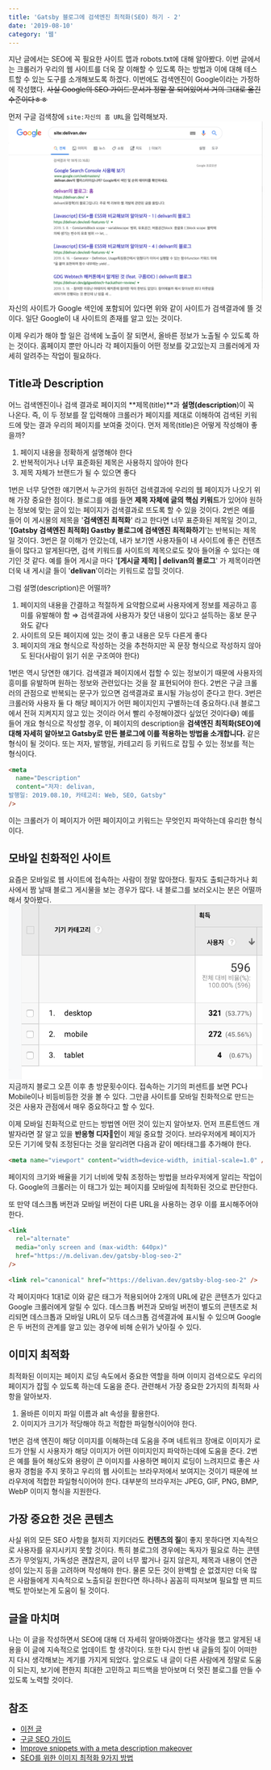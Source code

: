 ```yaml
---
title: 'Gatsby 블로그에 검색엔진 최적화(SEO) 하기 - 2'
date: '2019-08-10'
category: '웹'
---
```


지난 글에서는 SEO에 꼭 필요한 사이트 맵과 robots.txt에 대해 알아봤다. 이번 글에서는 크롤러가 우리의 웹 사이트를 더욱 잘 이해할 수 있도록 하는 방법과 이에 대해 테스트할 수 있는 도구를 소개해보도록 하겠다. 이번에도 검색엔진이 Google이라는 가정하에 작성했다. ~~사실 Google의 SEO 가이드 문서가 정말 잘 되어있어서 거의 그대로 옮긴 수준이다ㅎㅎ~~

먼저 구글 검색창에 `site:자신의 홈 URL`을 입력해보자.
<img src="./gatsby-blog-seo-2_img1.png" alt="구글에 site:delivan.dev 검색한 사진" />
자신의 사이트가 Google 색인에 포함되어 있다면 위와 같이 사이트가 검색결과에 뜰 것이다. 일단 Google이 내 사이트의 존재를 알고 있는 것이다.

이제 우리가 해야 할 일은 검색에 노출이 잘 되면서, 올바른 정보가 노출될 수 있도록 하는 것이다. 홈페이지 뿐만 아니라 각 페이지들이 어떤 정보를 갖고있는지 크롤러에게 자세히 알려주는 작업이 필요하다.

## Title과 Description

어느 검색엔진이나 검색 결과로 페이지의 **제목(title)**과 **설명(description**)이 꼭 나온다. 즉, 이 두 정보를 잘 입력해야 크롤러가 페이지를 제대로 이해하여 검색된 키워드에 맞는 결과 우리의 페이지를 보여줄 것이다. 먼저 제목(title)은 어떻게 작성해야 좋을까?

1. 페이지 내용을 정확하게 설명해야 한다
2. 반복적이거나 너무 표준화된 제목은 사용하지 않아야 한다
3. 제목 자체가 브랜드가 될 수 있으면 좋다

1번은 너무 당연한 얘기면서 누군가의 원하던 검색결과에 우리의 웹 페이지가 나오기 위해 가장 중요한 점이다. 블로그를 예를 들면 **제목 자체에 글의 핵심 키워드**가 있어야 원하는 정보에 맞는 글이 있는 페이지가 검색결과로 뜨도록 할 수 있을 것이다. 2번은 예를 들어 이 게시물의 제목을 '**검색엔진 최적화**' 라고 한다면 너무 표준화된 제목일 것이고, '**[Gatsby 검색엔진 최적화] Gastby 블로그에 검색엔진 최적화하기**'는 반복되는 제목일 것이다. 3번은 잘 이해가 안갔는데, 내가 보기엔 사용자들이 내 사이트에 좋은 컨텐츠들이 많다고 알게된다면, 검색 키워드를 사이트의 제목으로도 찾아 들어올 수 있다는 얘기인 것 같다. 예를 들어 게시글 마다 '**[게시글 제목] | delivan의 블로그**' 가 제목이라면 더욱 내 게시글 들이 '**delivan**'이라는 키워드로 잡힐 것이다.

그럼 설명(description)은 어떨까?

1. 페이지의 내용을 간결하고 적절하게 요약함으로써 사용자에게 정보를 제공하고 흥미를 유발해야 함 ⇒ 검색결과에 사용자가 찾던 내용이 있다고 설득하는 홍보 문구와도 같다
2. 사이트의 모든 페이지에 있는 것이 좋고 내용은 모두 다른게 좋다
3. 페이지의 개요 형식으로 작성하는 것을 추천하지만 꼭 문장 형식으로 작성하지 않아도 된다(사람이 읽기 쉬운 구조여야 한다)

1번은 역시 당연한 얘기다. 검색결과 페이지에서 접할 수 있는 정보이기 때문에 사용자의 흥미를 유발하며 원하는 정보와 관련있다는 것을 잘 표현되어야 한다. 2번은 구글 크롤러의 관점으로 반복되는 문구가 있으면 검색결과로 표시될 가능성이 준다고 한다. 3번은 크롤러와 사용자 둘 다 해당 페이지가 어떤 페이지인지 구별하는데 중요하다.(내 블로그에서 전혀 지켜지지 않고 있는 것이라 어서 빨리 수정해야겠다 싶었던 것이다😅) 예를 들어 개요 형식으로 작성할 경우, 이 페이지의 description을 **검색엔진 최적화(SEO)에 대해 자세히 알아보고 Gatsby로 만든 블로그에 이를 적용하는 방법을 소개합니다.** 같은 형식이 될 것이다. 또는 저자, 발행일, 카테고리 등 키워드로 잡힐 수 있는 정보를 적는 형식이다.

```html
<meta
  name="Description"
  content="저자: delivan, 
발행일: 2019.08.10, 카테고리: Web, SEO, Gatsby"
/>
```

이는 크롤러가 이 페이지가 어떤 페이지이고 키워드는 무엇인지 파악하는데 유리한 형식이다.

## 모바일 친화적인 사이트

요즘은 모바일로 웹 사이트에 접속하는 사람이 정말 많아졌다. 필자도 출퇴근하거나 회사에서 짬 날때 블로그 게시물을 보는 경우가 많다. 내 블로그를 보러오시는 분은 어떨까 해서 찾아봤다.
<img src="./gatsby-blog-seo-2_img2.png" alt="delivan의 블로그 Google Analytics 기기 카테고리 사진" />
지금까지 블로그 오픈 이후 총 방문횟수이다. 접속하는 기기의 퍼센트를 보면 PC나 Mobile이나 비등비등한 것을 볼 수 있다. 그만큼 사이트를 모바일 친화적으로 만드는 것은 사용자 관점에서 매우 중요하다고 할 수 있다.

이제 모바일 친화적으로 만드는 방법엔 어떤 것이 있는지 알아보자. 먼저 프론트엔드 개발자라면 잘 알고 있을 **반응형 디자인**이 제일 중요할 것이다. 브라우저에게 페이지가 모든 기기에 맞춰 조정된다는 것을 알리려면 다음과 같이 메타태그를 추가해야 한다.

```html
<meta name="viewport" content="width=device-width, initial-scale=1.0" />
```

페이지의 크기와 배율을 기기 너비에 맞춰 조정하는 방법을 브라우저에게 알리는 작업이다. Google의 크롤러는 이 태그가 있는 페이지를 모바일에 최적화된 것으로 판단한다.

또 만약 데스크톱 버전과 모바일 버전이 다른 URL을 사용하는 경우 이를 표시해주어야 한다.

```html
<link
  rel="alternate"
  media="only screen and (max-width: 640px)"
  href="https://m.delivan.dev/gatsby-blog-seo-2"
/>
```

```html
<link rel="canonical" href="https://delivan.dev/gatsby-blog-seo-2" />
```

각 페이지마다 1대1로 이와 같은 태그가 적용되어야 2개의 URL에 같은 콘텐츠가 있다고 Google 크롤러에게 알릴 수 있다. 데스크톱 버전과 모바일 버전이 별도의 콘텐츠로 처리되면 데스크톱과 모바일 URL이 모두 데스크톱 검색결과에 표시될 수 있으며 Google은 두 버전의 관계를 알고 있는 경우에 비해 순위가 낮아질 수 있다.

## 이미지 최적화

최적화된 이미지는 페이지 로딩 속도에서 중요한 역할을 하며 이미지 검색으로도 우리의 페이지가 잡힐 수 있도록 하는데 도움을 준다. 관련해서 가장 중요한 2가지의 최적화 사항을 알아보자.

1. 올바른 이미지 파일 이름과 alt 속성을 활용한다.
2. 이미지가 크기가 적당해야 하고 적합한 파일형식이어야 한다.

1번은 검색 엔진이 해당 이미지를 이해하는데 도움을 주며 네트워크 장애로 이미지가 로드가 안될 시 사용자가 해당 이미지가 어떤 이미지인지 파악하는데에 도움을 준다.
2번은 예를 들어 해상도와 용량이 큰 이미지를 사용하면 페이지 로딩이 느려지므로 좋은 사용자 경험을 주지 못하고 우리의 웹 사이트는 브라우저에서 보여지는 것이기 때문에 브라우저에 적합한 파일형식이어야 한다. 대부분의 브라우저는 JPEG, GIF, PNG, BMP, WebP 이미지 형식을 지원한다.

## 가장 중요한 것은 콘텐츠

사실 위의 모든 SEO 사항을 철저히 지키더라도 **컨텐츠의 질**이 좋지 못하다면 지속적으로 사용자를 유지시키지 못할 것이다. 특히 블로그의 경우에는 독자가 필요로 하는 콘텐츠가 무엇일지, 가독성은 괜찮은지, 글이 너무 짧거나 길지 않은지, 제목과 내용이 연관성이 있는지 등을 고려하며 작성해야 한다. 물론 모든 것이 완벽할 순 없겠지만 더욱 많은 사람들에게 지속적으로 노출되길 원한다면 하나하나 꼼꼼히 따져보며 필요할 땐 피드백도 받아보는게 도움이 될 것이다.

## 글을 마치며

나는 이 글을 작성하면서 SEO에 대해 더 자세히 알아봐야겠다는 생각을 했고 알게된 내용을 이 글에 지속적으로 업데이트 할 생각이다. 또한 다시 한번 내 글들의 질이 어떠한지 다시 생각해보는 계기를 가지게 되었다. 앞으로도 내 글이 다른 사람에게 정말로 도움이 되는지, 보기에 편한지 최대한 고민하고 피드백을 받아보며 더 멋진 블로그를 만들 수 있도록 노력할 것이다.

## 참조

- <a href="https://delivan.dev/gatsby-blog-seo-1" target="_blank">이전 글</a>
- <a href="https://support.google.com/webmasters/answer/7451184?hl=ko" target="_blank">구글 SEO 가이드</a>
- <a href="https://webmasters.googleblog.com/2007/09/improve-snippets-with-meta-description.html" target="_blank">Improve snippets with a meta description makeover</a>
- <a href="http://www.openads.co.kr/nTrend/article/5238/SEO%EB%A5%BC-%EC%9C%84%ED%95%9C-%EC%9D%B4%EB%AF%B8%EC%A7%80-%EC%B5%9C%EC%A0%81%ED%99%94-9%EA%B0%80%EC%A7%80-%EB%B0%A9%EB%B2%95" target="_blank">SEO를 위한 이미지 최적화 9가지 방법</a>
